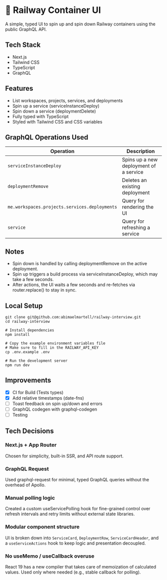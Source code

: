 # 🚀 Railway Container UI

A simple, typed UI to spin up and spin down Railway containers using the public GraphQL API.

## Tech Stack

- Next.js
- Tailwind CSS
- TypeScript
- GraphQL

## Features

- List workspaces, projects, services, and deployments
- Spin up a service (serviceInstanceDeploy)
- Spin down a service (deploymentDelete)
- Fully typed with TypeScript
- Styled with Tailwind CSS and CSS variables

## GraphQL Operations Used

| Operation                                     | Description                            |
| --------------------------------------------- | -------------------------------------- |
| `serviceInstanceDeploy`                       | Spins up a new deployment of a service |
| `deploymentRemove`                            | Deletes an existing deployment         |
| `me.workspaces.projects.services.deployments` | Query for rendering the UI             |
| `service`                                     | Query for refreshing a service         |

## Notes

- Spin down is handled by calling deploymentRemove on the active deployment.
- Spin up triggers a build process via serviceInstanceDeploy, which may take a few seconds.
- After actions, the UI waits a few seconds and re-fetches via router.replace() to stay in sync.

## Local Setup

```
git clone git@github.com:abimaelmartell/railway-interview.git
cd railway-interview

# Install dependencies
npm install

# Copy the example environment variables file
# Make sure to fill in the RAILWAY_API_KEY
cp .env.example .env

# Run the development server
npm run dev
```

## Improvements

- [x] CI for Build (Tests types)
- [x] Add relative timestamps (date-fns)
- [ ] Toast feedback on spin up/down and errors
- [ ] GraphQL codegen with graphql-codegen
- [ ] Testing

## Tech Decisions

### Next.js + App Router

Chosen for simplicity, built-in SSR, and API route support.

### GraphQL Request

Used graphql-request for minimal, typed GraphQL queries without the overhead of Apollo.

### Manual polling logic

Created a custom useServicePolling hook for fine-grained control over refresh intervals and retry limits without external state libraries.

### Modular component structure

UI is broken down into `ServiceCard`, `DeploymentRow`, `ServiceCardHeader`, and a `useServiceActions` hook to keep logic and presentation decoupled.

### No useMemo / useCallback overuse

React 19 has a new compiler that takes care of memoization of calculated values. Used only where needed (e.g., stable callback for polling).
